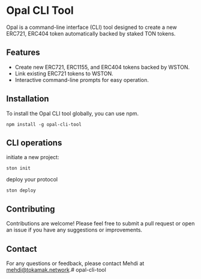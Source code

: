 # Opal CLI Tool

Opal is a command-line interface (CLI) tool designed to create a new ERC721, ERC404 token automatically backed by staked TON tokens. 

## Features

- Create new ERC721, ERC1155, and ERC404 tokens backed by WSTON.
- Link existing ERC721 tokens to WSTON.
- Interactive command-line prompts for easy operation.

## Installation

To install the Opal CLI tool globally, you can use npm. 
```
npm install -g opal-cli-tool 
```

## CLI operations
initiate a new project:
```
ston init
```

deploy your protocol
```
ston deploy
```

## Contributing

Contributions are welcome! Please feel free to submit a pull request or open an issue if you have any suggestions or improvements.

## Contact

For any questions or feedback, please contact Mehdi at mehdi@tokamak.network.# opal-cli-tool
